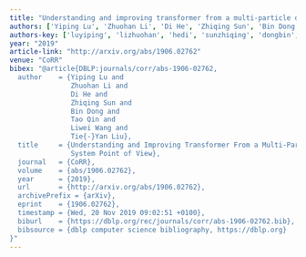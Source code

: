 ```yaml
---
title: "Understanding and improving transformer from a multi-particle dynamic system point of view"
authors: ['Yiping Lu', 'Zhuohan Li', 'Di He', 'Zhiqing Sun', 'Bin Dong 0001', 'Tao Qin', 'Liwei Wang 0001', 'Tie-Yan Liu']
authors-key: ['luyiping', 'lizhuohan', 'hedi', 'sunzhiqing', 'dongbin', 'qintao', 'wangliwei', 'liutieyan']
year: "2019"
article-link: "http://arxiv.org/abs/1906.02762"
venue: "CoRR"
bibex: "@article{DBLP:journals/corr/abs-1906-02762,
  author    = {Yiping Lu and
               Zhuohan Li and
               Di He and
               Zhiqing Sun and
               Bin Dong and
               Tao Qin and
               Liwei Wang and
               Tie{-}Yan Liu},
  title     = {Understanding and Improving Transformer From a Multi-Particle Dynamic
               System Point of View},
  journal   = {CoRR},
  volume    = {abs/1906.02762},
  year      = {2019},
  url       = {http://arxiv.org/abs/1906.02762},
  archivePrefix = {arXiv},
  eprint    = {1906.02762},
  timestamp = {Wed, 20 Nov 2019 09:02:51 +0100},
  biburl    = {https://dblp.org/rec/journals/corr/abs-1906-02762.bib},
  bibsource = {dblp computer science bibliography, https://dblp.org}
}"
---
```

